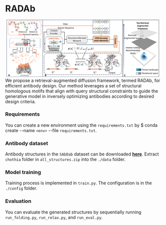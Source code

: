 # RADAb

![cover-large](./assets/main_fig.png)
We propose a retrieval-augmented diffusion framework, termed RADAb, for efficient antibody design. Our method leverages a set of structural homologous motifs that align with query structural constraints to guide the generative model in inversely optimizing antibodies according to desired design criteria. 

### Requirements
You can create a new environment using the `requirements.txt` by  $ conda create --name `<env>` --file `requirements.txt`.

### Antibody dataset
Antibody structures in the `SAbDab` dataset can be downloaded [**here**](https://opig.stats.ox.ac.uk/webapps/newsabdab/sabdab/archive/all/). Extract `chothia` folder in `all_structures.zip` into the `./data` folder. 
### Model training
Training process is implemented in `train.py`. The configuration is in the `./config` folder.
### Evaluation
You can evaluate the generated structures by sequentially running `run_folding.py`, `run_relax.py`, and `run_eval.py`.


